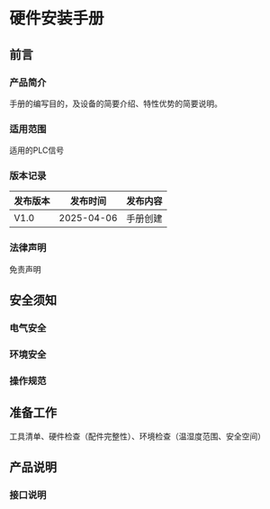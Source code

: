 # 硬件安装手册

## 前言

### 产品简介

手册的编写目的，及设备的简要介绍、特性优势的简要说明。

### 适用范围

适用的PLC信号

### 版本记录

|发布版本|发布时间|发布内容|
|-----|----|----|
|V1.0|2025-04-06|手册创建|

### 法律声明

免责声明

## 安全须知

### 电气安全

### 环境安全

### 操作规范

## 准备工作

工具清单、硬件检查（配件完整性）、环境检查（温湿度范围、安全空间）

## 产品说明

### 接口说明

